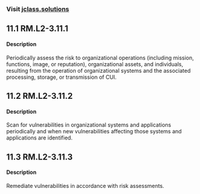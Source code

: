 ### Visit [ jclass.solutions](http://www.jclass.solutions/)
## 11.1 RM.L2-3.11.1

#### Description

Periodically assess the risk to organizational operations (including mission, functions, image, or reputation), organizational assets, and individuals, resulting from the operation of organizational systems and the associated processing, storage, or transmission of CUI.

## 11.2 RM.L2-3.11.2

#### Description

Scan for vulnerabilities in organizational systems and applications periodically and when new vulnerabilities affecting those systems and applications are identified.

## 11.3 RM.L2-3.11.3

#### Description

Remediate vulnerabilities in accordance with risk assessments.
